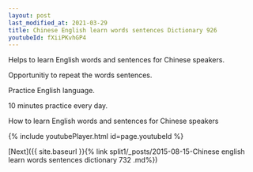 ```yaml
---
layout: post
last_modified_at: 2021-03-29
title: Chinese English learn words sentences Dictionary 926 
youtubeId: fXiiPKvhGP4
---
```

 
 
Helps to learn English words and sentences for Chinese speakers.

Opportunitiy to repeat the words sentences. 

Practice English language. 
 
10 minutes practice every day. 
 
How to learn English words and sentences for Chinese speakers 
 
{% include youtubePlayer.html id=page.youtubeId %}
 
 
[Next]({{ site.baseurl }}{% link  split1/_posts/2015-08-15-Chinese english learn words sentences dictionary 732 .md%})
 
